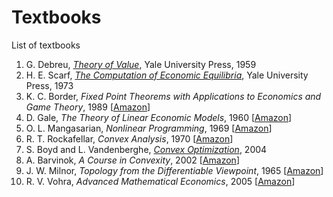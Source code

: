 # Textbooks
List of textbooks

1. G. Debreu,
   [*Theory of Value*](https://cowles.yale.edu/cfm-17), Yale University Press, 1959
1. H. E. Scarf,
   [*The Computation of Economic Equilibria*](https://cowles.yale.edu/cfm-24), Yale University Press, 1973
1. K. C. Border,
   *Fixed Point Theorems with Applications to Economics and Game Theory*, 1989
   [[Amazon](https://www.amazon.co.jp/dp/0521388082)]
1. D. Gale,
   *The Theory of Linear Economic Models*, 1960
   [[Amazon](https://www.amazon.co.jp/dp/0226278840)]
1. O. L. Mangasarian,
   *Nonlinear Programming*, 1969
   [[Amazon](https://www.amazon.co.jp/dp/0898713412)]
1. R. T. Rockafellar,
   *Convex Analysis*, 1970
   [[Amazon](https://www.amazon.co.jp/dp/0691015864)]
1. S. Boyd and L. Vandenberghe,
   [*Convex Optimization*](https://web.stanford.edu/~boyd/cvxbook/), 2004
1. A. Barvinok,
   *A Course in Convexity*, 2002
   [[Amazon](https://www.amazon.co.jp/dp/0821829688)]
1. J. W. Milnor,
   *Topology from the Differentiable Viewpoint*, 1965
   [[Amazon](https://www.amazon.co.jp/dp/0691048339)]
1. R. V. Vohra,
   *Advanced Mathematical Economics*, 2005
   [[Amazon](https://www.amazon.co.jp/dp/0415700086)]
